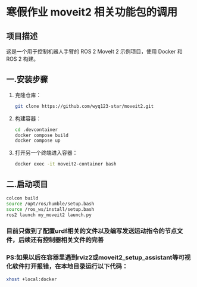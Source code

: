 # 寒假作业 moveit2 相关功能包的调用

## 项目描述
这是一个用于控制机器人手臂的 ROS 2 MoveIt 2 示例项目，使用 Docker 和 ROS 2 构建。

## 一.安装步骤

1. 克隆仓库：
    ```bash
    git clone https://github.com/wyq123-star/moveit2.git
    ```

2. 构建容器：
    ```bash
    cd .devcontainer
    docker compose build
    docker compose up
    ```
    

3. 打开另一个终端进入容器：
    ```bash
    docker exec -it moveit2-container bash
    ```

## 二.启动项目

```bash
colcon build
source /opt/ros/humble/setup.bash
source /ros_ws/install/setup.bash
ros2 launch my_moveit2 launch.py
```

### 目前只做到了配置urdf相关的文件以及编写发送运动指令的节点文件，后续还有控制器相关文件的完善

### PS:如果以后在容器里遇到rviz2或moveit2_setup_assistant等可视化软件打开报错，在本地目录运行以下代码：

```bash
xhost +local:docker
```

